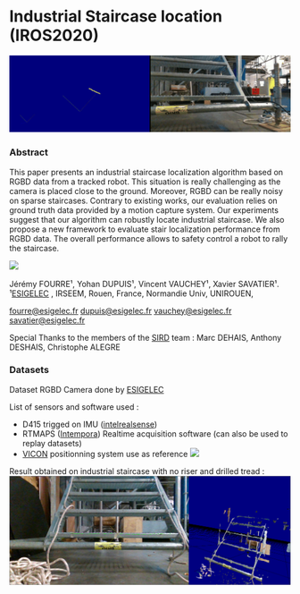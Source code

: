 
# Industrial Staircase location (IROS2020)

![](images/gifFer.gif )



### Abstract
This paper presents an industrial staircase localization algorithm based on RGBD data from a tracked robot. This situation is really challenging as the camera is placed close to the ground. Moreover, RGBD can be really noisy on sparse staircases. Contrary to existing works, our evaluation relies on ground truth data provided by a motion capture system. Our experiments suggest that our algorithm can robustly locate industrial staircase. We also propose a new framework to evaluate stair localization performance from RGBD data. The overall performance allows to safety control a robot to rally the staircase.


[![](https://img.youtube.com/vi/wie3POxmbGI/1.jpg)](https://www.youtube.com/watch?v=wie3POxmbGI)



Jérémy FOURRE¹, Yohan DUPUIS¹, Vincent VAUCHEY¹, Xavier SAVATIER¹.  
¹[ESIGELEC](http://www.esigelec.fr/) , IRSEEM, Rouen, France, Normandie Univ, UNIROUEN,   

fourre@esigelec.fr
dupuis@esigelec.fr
vauchey@esigelec.fr
savatier@esigelec.fr

Special Thanks to the members of the [SIRD](http://www.esigelec.fr/en/node/113) team : Marc DEHAIS, Anthony DESHAIS, Christophe ALEGRE

### Datasets
Dataset RGBD Camera done by [ESIGELEC](http://www.esigelec.fr/)


List of sensors and software used :
* D415 trigged on IMU ([intelrealsense](https://www.intelrealsense.com/depth-camera-d435))
* RTMAPS ([Intempora](https://intempora.com/)) Realtime acquisition software (can also be used to replay datasets)
* [VICON](https://www.vicon.com/) positionning system use as reference
![](images/20200213_175111.jpg )

Result obtained on industrial staircase with no riser and drilled tread :
![](images/3dESCFER.png )

